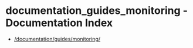 # documentation_guides_monitoring - Documentation Index

- [/documentation/guides/monitoring/](./_documentation_guides_monitoring_.md)
